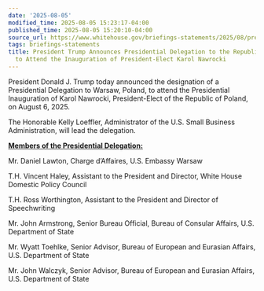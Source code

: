 ```yaml
---
date: '2025-08-05'
modified_time: 2025-08-05 15:23:17-04:00
published_time: 2025-08-05 15:20:10-04:00
source_url: https://www.whitehouse.gov/briefings-statements/2025/08/president-trump-announces-presidential-delegation-to-the-republic-of-poland-to-attend-the-inauguration-of-president-elect-karol-nawrocki/
tags: briefings-statements
title: President Trump Announces Presidential Delegation to the Republic of Poland
  to Attend the Inauguration of President-Elect Karol Nawrocki
---
```

 
President Donald J. Trump today announced the designation of a
Presidential Delegation to Warsaw, Poland, to attend the Presidential
Inauguration of Karol Nawrocki, President-Elect of the Republic of
Poland, on August 6, 2025.

The Honorable Kelly Loeffler, Administrator of the U.S. Small Business
Administration, will lead the delegation.

**<span style="text-decoration: underline">Members of the Presidential
Delegation:</span>**

Mr. Daniel Lawton, Charge d’Affaires, U.S. Embassy Warsaw

T.H. Vincent Haley, Assistant to the President and Director, White House
Domestic Policy Council

T.H. Ross Worthington, Assistant to the President and Director of
Speechwriting

Mr. John Armstrong, Senior Bureau Official, Bureau of Consular Affairs,
U.S. Department of State

Mr. Wyatt Toehlke, Senior Advisor, Bureau of European and Eurasian
Affairs, U.S. Department of State

Mr. John Walczyk, Senior Advisor, Bureau of European and Eurasian
Affairs, U.S. Department of State
